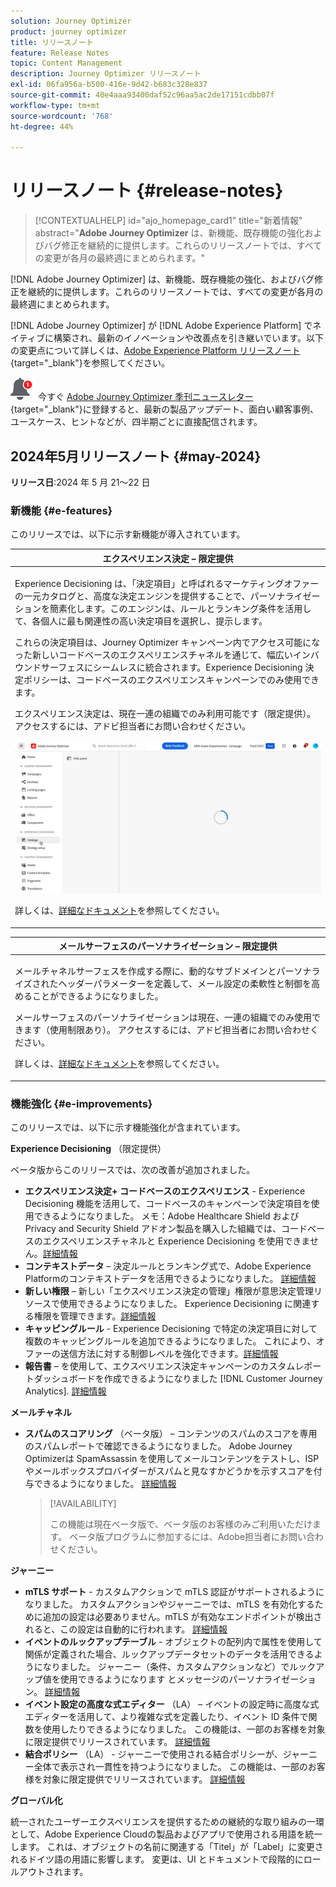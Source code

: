 ```yaml
---
solution: Journey Optimizer
product: journey optimizer
title: リリースノート
feature: Release Notes
topic: Content Management
description: Journey Optimizer リリースノート
exl-id: 06fa956a-b500-416e-9d42-b683c328e837
source-git-commit: 40e4aaa93400daf52c96aa5ac2de17151cdbb07f
workflow-type: tm+mt
source-wordcount: '768'
ht-degree: 44%

---
```


# リリースノート {#release-notes}

>[!CONTEXTUALHELP]
>id="ajo_homepage_card1"
>title="新着情報"
>abstract="**Adobe Journey Optimizer** は、新機能、既存機能の強化およびバグ修正を継続的に提供します。これらのリリースノートでは、すべての変更が各月の最終週にまとめられます。"

[!DNL Adobe Journey Optimizer] は、新機能、既存機能の強化、およびバグ修正を継続的に提供します。これらのリリースノートでは、すべての変更が各月の最終週にまとめられます。

[!DNL Adobe Journey Optimizer] が [!DNL Adobe Experience Platform] でネイティブに構築され、最新のイノベーションや改善点を引き継いでいます。以下の変更点について詳しくは、[Adobe Experience Platform リリースノート](https://experienceleague.adobe.com/docs/experience-platform/release-notes/latest.html?lang=ja){target="_blank"}を参照してください。

![ニュースレター](../assets/do-not-localize/nl-icon.png) 今すぐ [Adobe Journey Optimizer 季刊ニュースレター](https://www.adobe.com/subscription/Adobe_Journey_Optimizer_NL.html){target="_blank"}に登録すると、最新の製品アップデート、面白い顧客事例、ユースケース、ヒントなどが、四半期ごとに直接配信されます。


## 2024年5月リリースノート {#may-2024}

**リリース日**:2024 年 5 月 21～22 日

### 新機能 {#e-features}

このリリースでは、以下に示す新機能が導入されています。


<table>
<thead>
<tr>
<th><strong>エクスペリエンス決定 – 限定提供</strong><br/></th>
</tr>
</thead>
<tbody>
<tr>
<td>
<p>Experience Decisioning は、「決定項目」と呼ばれるマーケティングオファーの一元カタログと、高度な決定エンジンを提供することで、パーソナライゼーションを簡素化します。このエンジンは、ルールとランキング条件を活用して、各個人に最も関連性の高い決定項目を選択し、提示します。</p>
<p>これらの決定項目は、Journey Optimizer キャンペーン内でアクセス可能になった新しいコードベースのエクスペリエンスチャネルを通じて、幅広いインバウンドサーフェスにシームレスに統合されます。Experience Decisioning 決定ポリシーは、コードベースのエクスペリエンスキャンペーンでのみ使用できます。</p>
<p>エクスペリエンス決定は、現在一連の組織でのみ利用可能です（限定提供）。アクセスするには、アドビ担当者にお問い合わせください。</p>
<img src="assets/do-not-localize/gif-exd.gif"/>
<p>詳しくは、<a href="../experience-decisioning/gs-experience-decisioning.md">詳細なドキュメント</a>を参照してください。</p>
</td>
</tr>
</tbody>
</table>

<table>
<thead>
<tr>
<th><strong>メールサーフェスのパーソナライゼーション – 限定提供</strong><br/></th>
</tr>
</thead>
<tbody>
<tr>
<td>
<p>メールチャネルサーフェスを作成する際に、動的なサブドメインとパーソナライズされたヘッダーパラメーターを定義して、メール設定の柔軟性と制御を高めることができるようになりました。</p>
<p>メールサーフェスのパーソナライゼーションは現在、一連の組織でのみ使用できます（使用制限あり）。 アクセスするには、アドビ担当者にお問い合わせください。</p>
<p>詳しくは、<a href="../email/surface-personalization.md">詳細なドキュメント</a>を参照してください。</p>
</td>
</tr>
</tbody>
</table>

<!--table>
<thead>
<tr>
<th><strong>IP Warmup Workflow</strong><br/></th>
</tr>
</thead>
<tbody>
<tr>
<td>
<p>If you are sending email on a brand new IP address, you can now easily perform IP warmup workflows directly from the user interface. Adobe Journey Optimizer offers a standardized and efficient way to warm up your IP adresses that follows the best practices for optimal deliverability.</p>
<p>For more information, refer to the <a href="../configuration/ip-warmup-gs.md">detailed documentation</a>.</p>
</td>
</tr>
</tbody>
</table-->

<!--table>
<thead>
<tr>
<th><strong>Business rules - Beta</strong><br/></th>
</tr>
</thead>
<tbody>
<tr>
<td>
<p>You can now create granular frequency capping rules, and apply them to different types of marketing communications through rule sets. This new capability lets you control how often your audiences receive a message by setting cross-channel rules, that automatically exclude over-solicited profiles from messages and actions.</p>
<p>Business rules capability is currently available as a beta. To join the beta program, contact your Adobe representative.</p>
<p>For more information, refer to the <a href="../configuration/business-rules.md">detailed documentation</a>.</p>
</td>
</tr>
</tbody>
</table-->


<!--table>
<thead>
<tr>
<th><strong>Extended personalization data - Beta</strong><br/></th>
</tr>
</thead>
<tbody>
<tr>
<td>
<p>You can now lookup and fetch data values within Adobe Experience Platform datasets, and use these values to build conditions in Adobe Journey Optimizer. You can leverage data from a lookup dataset when a relationship has been defined using an attribute inside of an array of objects. You can specify non-profile enabled datasets for lookup. Once enabled, you can use a profile attribute as a join key to the specified dataset to retrive further data for personalization.</p>
<p>This capability is currently available as a public beta.</p>
</td>
</tr>
</tbody>
</table-->

### 機能強化 {#e-improvements}

このリリースでは、以下に示す機能強化が含まれています。

**Experience Decisioning** （限定提供）

ベータ版からこのリリースでは、次の改善が追加されました。

* **エクスペリエンス決定+ コードベースのエクスペリエンス** - Experience Decisioning 機能を活用して、コードベースのキャンペーンで決定項目を使用できるようになりました。 メモ：Adobe Healthcare Shield および Privacy and Security Shield アドオン製品を購入した組織では、コードベースのエクスペリエンスチャネルと Experience Decisioning を使用できません。[詳細情報](../code-based/get-started-code-based.md)
* **コンテキストデータ**  – 決定ルールとランキング式で、Adobe Experience Platformのコンテキストデータを活用できるようになりました。 [詳細情報](../experience-decisioning/context-data.md)
* **新しい権限**  – 新しい「エクスペリエンス決定の管理」権限が意思決定管理リソースで使用できるようになりました。 Experience Decisioning に関連する権限を管理できます。[詳細情報](../experience-decisioning/gs-experience-decisioning.md)
* **キャッピングルール** - Experience Decisioning で特定の決定項目に対して複数のキャッピングルールを追加できるようになりました。 これにより、オファーの送信方法に対する制御レベルを強化できます。[詳細情報](../experience-decisioning/items.md#capping)
* **報告書**  – を使用して、エクスペリエンス決定キャンペーンのカスタムレポートダッシュボードを作成できるようになりました [!DNL Customer Journey Analytics]. [詳細情報](../experience-decisioning/cja-reporting.md)


<!--**Decision Management**

* **Multi-rule support** - You can now add up to 10 capping rules for a given offer in Decision Management. This allows you to increase the level of control over the way offers are sent.
* **Audits** - The **Change log** tab allowing you to see all the changes that have been made to an offer or a decision has been removed. Changes related to offers and decisions can now be seen in the **Audits** menu. -->


**メールチャネル**

<!--
* **List-unsubscribe** - Following on the recent Gmail and Yahoo announcements for bulk senders, Journey Optimizer supports the "post/1-click" List-Unsubscribe option. Refer to the following pages: [Email opt-out management](../email/email-opt-out.md#unsubscribe-header) and [Configure email settings](../email/email-settings.md#list-unsubscribe)
-->

* **スパムのスコアリング** （ベータ版） – コンテンツのスパムのスコアを専用のスパムレポートで確認できるようになりました。 Adobe Journey Optimizerは SpamAssassin を使用してメールコンテンツをテストし、ISP やメールボックスプロバイダーがスパムと見なすかどうかを示すスコアを付与できるようになりました。 [詳細情報](../content-management/spam-report.md)

  >[!AVAILABILITY]
  >
  >この機能は現在ベータ版で、ベータ版のお客様のみご利用いただけます。 ベータ版プログラムに参加するには、Adobe担当者にお問い合わせください。

<!--
**Audiences**

* The use of audiences and attributes from audience composition and custom upload (CSV file) is now available for use with Healthcare Shield or Privacy and Security Shield.-->

<!--**Personalization**

* **Expression fragment** - Expression fragments are now available for the **In-app channel**. [Read more](../personalization/use-expression-fragments.md)-->

**ジャーニー**

<!--* **Merge policies** (Limited Availability)- Merge policies used by a journey are now visible and consistent throughout the journey.-->
* **mTLS サポート** - カスタムアクションで mTLS 認証がサポートされるようになりました。 カスタムアクションやジャーニーでは、mTLS を有効化するために追加の設定は必要ありません。mTLS が有効なエンドポイントが検出されると、この設定は自動的に行われます。 [詳細情報](../action/about-custom-action-configuration.md#mtls-protocol-support)
* **イベントのルックアップテーブル** - オブジェクトの配列内で属性を使用して関係が定義された場合、ルックアップデータセットのデータを活用できるようになりました。 ジャーニー（条件、カスタムアクションなど）でルックアップ値を使用できるようになります とメッセージのパーソナライゼーション。 [詳細情報](../event/experience-event-schema.md#relationships_limitations)
* **イベント設定の高度な式エディター** （LA） – イベントの設定時に高度な式エディターを活用して、より複雑な式を定義したり、イベント ID 条件で関数を使用したりできるようになりました。 この機能は、一部のお客様を対象に限定提供でリリースされています。 [詳細情報](../event/about-creating.md)
* **結合ポリシー** （LA） - ジャーニーで使用される結合ポリシーが、ジャーニー全体で表示され一貫性を持つようになりました。 この機能は、一部のお客様を対象に限定提供でリリースされています。 [詳細情報](../building-journeys/journey-gs.md#merge-policies)

**グローバル化**

統一されたユーザーエクスペリエンスを提供するための継続的な取り組みの一環として、Adobe Experience Cloudの製品およびアプリで使用される用語を統一します。 これは、オブジェクトの名前に関連する「Titel」が「Label」に変更されるドイツ語の用語に影響します。 変更は、UI とドキュメントで段階的にロールアウトされます。



